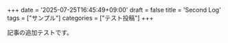 +++
date = '2025-07-25T16:45:49+09:00'
draft = false
title = 'Second Log'
tags = ["サンプル"]
categories = ["テスト投稿"]
+++

記事の追加テストです。

